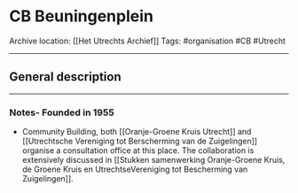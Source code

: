 # CB Beuningenplein
Archive location: [[Het Utrechts Archief]]
Tags: #organisation #CB #Utrecht 

---
## General description

---
### Notes- Founded in 1955
- Community Building, both [[Oranje-Groene Kruis Utrecht]] and [[Utrechtsche Vereniging tot Berscherming van de Zuigelingen]] organise a consultation office at this place. The collaboration is extensively discussed in [[Stukken samenwerking Oranje-Groene Kruis, de Groene Kruis en UtrechtseVereniging tot Bescherming van Zuigelingen]].